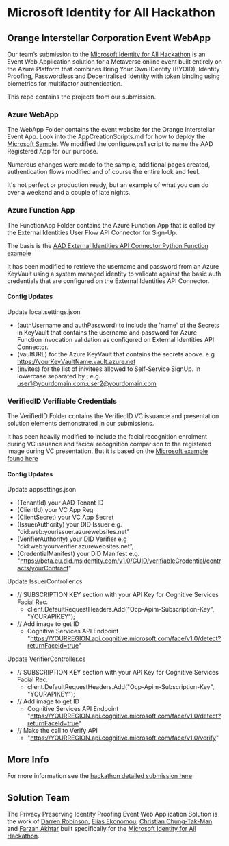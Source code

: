 # Microsoft Identity for All Hackathon
## Orange Interstellar Corporation Event WebApp
Our team’s submission to the [Microsoft Identity for All Hackathon](https://id4all.devpost.com/) is an Event Web Application solution for a Metaverse online event built entirely on the Azure Platform that combines Bring Your Own IDentity (BYOID), Identity Proofing, Passwordless and  Decentralised Identity with token binding using biometrics for multifactor authentication.  

This repo contains the projects from our submission. 

### Azure WebApp
The WebApp Folder contains the event website for the Orange Interstellar Event App. 
Look into the AppCreationScripts.md for how to deploy the [Microsoft Sample](https://docs.microsoft.com/en-us/azure/active-directory/develop/tutorial-v2-javascript-auth-code). We modified the configure.ps1 script to name the AAD Registered App for our purpose. 

Numerous changes were made to the sample, additional pages created, authentication flows modified and of course the entire look and feel. 

It's not perfect or production ready, but an example of what you can do over a weekend and a couple of late nights. 

### Azure Function App
The FunctionApp Folder contains the Azure Function App that is called by the External Identities User Flow API Connector for Sign-Up. 

The basis is the [AAD External Identities API Connector Python Function example](https://github.com/Azure-Samples/active-directory-python-external-identities-api-connector-azure-function-validate/blob/master/README.md)

It has been modified to retrieve the username and password from an Azure KeyVault using a system managed identity to validate against the basic auth credentials that are configured on the External Identities API Connector.

#### Config Updates
Update local.settings.json 
- (authUsername and authPassword) to include the 'name' of the Secrets in KeyVault that contains the username and password for Azure Function invocation validation as configured on External Identities API Connector. 
- (vaultURL) for the Azure KeyVault that contains the secrets above. e.g https://yourKeyVaultName.vault.azure.net
- (invites) for the list of inivitees allowed to Self-Service SignUp. In lowercase separated by ; e.g. user1@yourdomain.com;user2@yourdomain.com

### VerifiedID Verifiable Credentials
The VerifiedID Folder contains the VerifiedID VC issuance and presentation solution elements demonstrated in our submissions. 

It has been heavily modified to include the facial recognition enrolment during VC issuance and facical recognition comparison to the registered image during VC presentation. But it is based on the [Microsoft example found here](https://github.com/Azure-Samples/active-directory-verifiable-credentials-dotnet/tree/main/1-asp-net-core-api-idtokenhint)

#### Config Updates
Update appsettings.json
- (TenantId) your AAD Tenant ID
- (ClientId) your VC App Reg 
- (ClientSecret) your VC App Secret
- (IssuerAuthority) your DID Issuer e.g. "did:web:yourissuer.azurewebsites.net"
- (VerifierAuthority) your DID Verifier e.g "did:web:yourverifier.azurewebsites.net",
- (CredentialManifest) your DID Manifest e.g. "https://beta.eu.did.msidentity.com/v1.0/GUID/verifiableCredential/contracts/yourContract"

Update IssuerController.cs
- // SUBSCRIPTION KEY section with your API Key for Cognitive Services Facial Rec. 
    - client.DefaultRequestHeaders.Add("Ocp-Apim-Subscription-Key", "YOURAPIKEY");
- // Add image to get ID
    - Cognitive Services API Endpoint "https://YOURREGION.api.cognitive.microsoft.com/face/v1.0/detect?returnFaceId=true"

Update VerifierController.cs
- // SUBSCRIPTION KEY section with your API Key for Cognitive Services Facial Rec. 
    - client.DefaultRequestHeaders.Add("Ocp-Apim-Subscription-Key", "YOURAPIKEY");
- // Add image to get ID
    - Cognitive Services API Endpoint "https://YOURREGION.api.cognitive.microsoft.com/face/v1.0/detect?returnFaceId=true"
- // Make the call to Verify API
    - "https://YOURREGION.api.cognitive.microsoft.com/face/v1.0/verify"


## More Info
For more information see the [hackathon detailed submission here](https://devpost.com/software/orange-interstellar-corporation-event-webapp)

## Solution Team
The Privacy Preserving Identity Proofing Event Web Application Solution is the work of [Darren Robinson](https://www.linkedin.com/in/darrenjrobinson/), [Elias Ekonomou](https://www.linkedin.com/in/elias-ekonomou-a124b011/), [Christian Chung-Tak-Man](https://www.linkedin.com/in/christianchung/) and [Farzan Akhtar](https://www.linkedin.com/in/farzan-a-088644127/) built specifically for the [Microsoft Identity for All Hackathon](https://id4all.devpost.com/).
